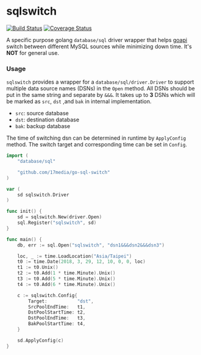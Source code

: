 # sqlswitch

[![Build Status](https://travis-ci.org/17media/go-sql-switch.svg?branch=master)](https://travis-ci.org/17media/go-sql-switch) [![Coverage Status](https://coveralls.io/repos/github/17media/go-sql-switch/badge.svg?branch=master)](https://coveralls.io/github/17media/go-sql-switch?branch=master)

A specific purpose golang `database/sql` driver wrapper that helps [goapi](https://github.com/17media/api) switch between different MySQL sources while minimizing down time. It's **NOT** for general use.

### Usage

`sqlswitch` provides a wrapper for a `database/sql/driver.Driver` to support multiple data source names (DSNs) in the `Open` method. All DSNs should be put in the same string and separate by `&&&`. It takes up to **3** DSNs which will be marked as `src`, `dst` ,and `bak` in internal implementation.

- `src`: source database
- `dst`: destination database
- `bak`: backup database

The time of switching dsn can be determined in runtime by `ApplyConfig` method. The switch target and corresponding time can be set in `Config`.

```go
import (
	"database/sql"

	"github.com/17media/go-sql-switch"
)

var (
	sd sqlswitch.Driver
)

func init() {
	sd = sqlswitch.New(driver.Open)
	sql.Register("sqlswitch", sd)
}

func main() {
	db, err := sql.Open("sqlswitch", "dsn1&&&dsn2&&&dsn3")

	loc, _ := time.LoadLocation("Asia/Taipei")
	t0 := time.Date(2018, 3, 29, 12, 10, 0, 0, loc)
	t1 := t0.Unix()
	t2 := t0.Add(1 * time.Minute).Unix()
	t3 := t0.Add(5 * time.Minute).Unix()
	t4 := t0.Add(6 * time.Minute).Unix()

	c := sqlswitch.Config{
		Target:           "dst",
		SrcPoolEndTime:   t1,
		DstPoolStartTime: t2,
		DstPoolEndTime:   t3,
		BakPoolStartTime: t4,
	}

	sd.ApplyConfig(c)
}
```


